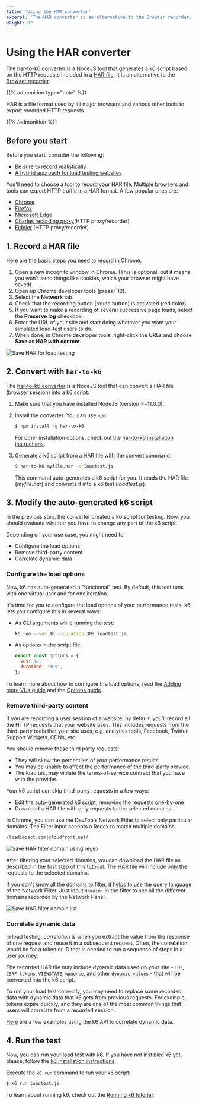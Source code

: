 ```yaml
---
title: 'Using the HAR converter'
excerpt: 'The HAR converter is an alternative to the Browser recorder. It generates a k6 script based on the HTTP requests included on a HAR file.'
weight: 02
---
```


# Using the HAR converter

The [har-to-k6 converter](https://github.com/k6io/har-to-k6) is a NodeJS tool that generates a k6 script based on the HTTP requests included in a [HAR file](<https://en.wikipedia.org/wiki/HAR_(file_format)>).
It is an alternative to the [Browser recorder](https://grafana.com/docs/k6/<K6_VERSION>/using-k6/test-authoring/create-tests-from-recordings/using-the-browser-recorder).

{{% admonition type="note" %}}

HAR is a file format used by all major browsers and various other tools to export recorded HTTP requests.

{{% /admonition %}}

## Before you start

Before you start, consider the following:

- [Be sure to record realistically](https://grafana.com/docs/k6/<K6_VERSION>/using-k6/test-authoring/create-tests-from-recordings#be-sure-to-record-realistically)
- [A hybrid approach for load testing websites](https://grafana.com/docs/k6/<K6_VERSION>/using-k6/test-authoring/create-tests-from-recordings#consider-hybrid-approach-for-load-testing-websites)

You'll need to choose a tool to record your HAR file.
Multiple browsers and tools can export HTTP traffic in a HAR format.
A few popular ones are:

- [Chrome](https://www.google.com/chrome/)
- [Firefox](https://www.mozilla.org/en-US/firefox/)
- [Microsoft Edge](https://www.microsoft.com/en-us/windows/microsoft-edge)
- [Charles recording proxy](http://www.charlesproxy.com/)(HTTP proxy/recorder)
- [Fiddler](http://www.telerik.com/fiddler) (HTTP proxy/recorder)

## 1. Record a HAR file

Here are the basic steps you need to record in Chrome:

1. Open a new incognito window in Chrome. (This is optional, but it means you won't send things like cookies, which your browser might have saved).
1. Open up Chrome developer tools (press F12).
1. Select the **Network** tab.
1. Check that the recording button (round button) is activated (red color).
1. If you want to make a recording of several successive page loads, select the **Preserve log** checkbox.
1. Enter the URL of your site and start doing whatever you want your simulated load-test users to do.
1. When done, in Chrome developer tools, right-click the URLs and choose **Save as HAR with content**.

![Save HAR for load testing](/media/docs/k6-oss/session_recorder_save_as_har.png)

## 2. Convert with `har-to-k6`

The [har-to-k6 converter](https://github.com/k6io/har-to-k6) is a NodeJS tool that can convert a HAR file (browser session) into a k6 script.

1. Make sure that you have installed NodeJS (version >=11.0.0).
1. Install the converter. You can use `npm`:

   ```bash
   $ npm install -g har-to-k6
   ```

   For other installation options, check out the [har-to-k6 installation instructions](https://github.com/k6io/har-to-k6#installation).

1. Generate a k6 script from a HAR file with the convert command:

   ```bash
   $ har-to-k6 myfile.har -o loadtest.js
   ```

   This command auto-generates a k6 script for you.
   It reads the HAR file (_myfile.har_) and converts it into a k6 test (_loadtest.js_).

## 3. Modify the auto-generated k6 script

In the previous step, the converter created a k6 script for testing.
Now, you should evaluate whether you have to change any part of the k6 script.

Depending on your use case, you might need to:

- Configure the load options
- Remove third-party content
- Correlate dynamic data

### Configure the load options

Now, k6 has auto-generated a "functional" test.
By default, this test runs with one virtual user and for one iteration.

It's time for you to configure the load options of your performance tests.
k6 lets you configure this in several ways:

- As CLI arguments while running the test:

  ```bash
  k6 run --vus 10 --duration 30s loadtest.js
  ```

- As options in the script file.

  ```javascript
  export const options = {
    vus: 10,
    duration: '30s',
  };
  ```

To learn more about how to configure the load options, read the [Adding more VUs guide](https://grafana.com/docs/k6/<K6_VERSION>/get-started/running-k6#adding-more-vus) and the [Options guide](https://grafana.com/docs/k6/<K6_VERSION>/using-k6/k6-options).

### Remove third-party content

If you are recording a user session of a website, by default, you'll record all the HTTP requests that your website uses.
This includes requests from the third-party tools that your site uses,
e.g. analytics tools, Facebook, Twitter, Support Widgets, CDNs, etc.

You should remove these third party requests:

- They will skew the percentiles of your performance results.
- You may be unable to affect the performance of the third-party service.
- The load test may violate the terms-of-service contract that you have with the provider.

Your k6 script can skip third-party requests in a few ways:

- Edit the auto-generated k6 script, removing the requests one-by-one
- Download a HAR file with only requests to the selected domains.

In Chrome, you can use the DevTools Network Filter to select only particular domains.
The Filter input accepts a Regex to match multiple domains.

```bash
/loadimpact.com|cloudfront.net/
```

![Save HAR filter domain using regex](/media/docs/k6-oss/session_recorder_filter_domain.png)

After filtering your selected domains, you can download the HAR file as described in the first step of this tutorial.
The HAR file will include only the requests to the selected domains.

If you don't know all the domains to filter, it helps to use the query language of the Network Filter.
Just input `domain:` in the filter to see all the different domains recorded by the Network Panel.

![Save HAR filter domain list](/media/docs/k6-oss/session_recorder_filter_domain_list.png)

### Correlate dynamic data

In load testing, _correlation_ is when you extract the value from the response of one request and reuse it in a subsequent request.
Often, the correlation would be for a token or ID that is needed to run a sequence of steps in a user journey.

The recorded HAR file may include dynamic data used on your site - `IDs`, `CSRF tokens`, `VIEWSTATE`, `wpnonce`, and other `dynamic values` - that will be converted into the k6 script.

To run your load test correctly, you may need to replace some recorded data with dynamic data that k6 gets from previous requests.
For example, tokens expire quickly, and they are one of the most common things that users will correlate from a recorded session.

[Here](/examples/correlation-and-dynamic-data) are a few examples using the k6 API to correlate dynamic data.

## 4. Run the test

Now, you can run your load test with k6. If you have not installed k6 yet, please, follow the [k6 installation instructions](https://grafana.com/docs/k6/<K6_VERSION>/get-started/installation).

Execute the `k6 run` command to run your k6 script:

```bash
$ k6 run loadtest.js
```

To learn about running k6, check out the [Running k6 tutorial](https://grafana.com/docs/k6/<K6_VERSION>/get-started/running-k6).
